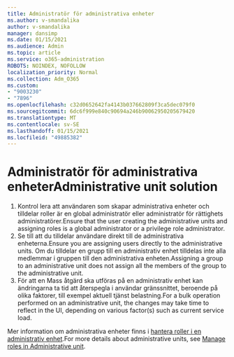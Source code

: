 ```yaml
---
title: Administratör för administrativa enheter
ms.author: v-smandalika
author: v-smandalika
manager: dansimp
ms.date: 01/15/2021
ms.audience: Admin
ms.topic: article
ms.service: o365-administration
ROBOTS: NOINDEX, NOFOLLOW
localization_priority: Normal
ms.collection: Adm_O365
ms.custom:
- "9003230"
- "7896"
ms.openlocfilehash: c32d0652642fa4143b037662809f3ca5dec079f0
ms.sourcegitcommit: 6dc6f999e840c90694a246b90062950205679420
ms.translationtype: MT
ms.contentlocale: sv-SE
ms.lasthandoff: 01/15/2021
ms.locfileid: "49885382"
---
```

# <a name="administrative-unit-solution"></a><span data-ttu-id="8ffbb-102">Administratör för administrativa enheter</span><span class="sxs-lookup"><span data-stu-id="8ffbb-102">Administrative unit solution</span></span>

1. <span data-ttu-id="8ffbb-103">Kontrol lera att användaren som skapar administrativa enheter och tilldelar roller är en global administratör eller administratör för rättighets administratörer.</span><span class="sxs-lookup"><span data-stu-id="8ffbb-103">Ensure that the user creating the administrative units and assigning roles is a global administrator or a privilege role administrator.</span></span>
2. <span data-ttu-id="8ffbb-104">Se till att du tilldelar användare direkt till de administrativa enheterna.</span><span class="sxs-lookup"><span data-stu-id="8ffbb-104">Ensure you are assigning users directly to the administrative units.</span></span> <span data-ttu-id="8ffbb-105">Om du tilldelar en grupp till en administrativ enhet tilldelas inte alla medlemmar i gruppen till den administrativa enheten.</span><span class="sxs-lookup"><span data-stu-id="8ffbb-105">Assigning a group to an administrative unit does not assign all the members of the group to the administrative unit.</span></span>
3. <span data-ttu-id="8ffbb-106">För att en Mass åtgärd ska utföras på en administrativ enhet kan ändringarna ta tid att återspegla i användar gränssnittet, beroende på olika faktorer, till exempel aktuell tjänst belastning.</span><span class="sxs-lookup"><span data-stu-id="8ffbb-106">For a bulk operation performed on an administrative unit, the changes may take time to reflect in the UI, depending on various factor(s) such as current service load.</span></span>

<span data-ttu-id="8ffbb-107">Mer information om administrativa enheter finns i [hantera roller i en administrativ enhet](https://docs.microsoft.com/azure/active-directory/roles/administrative-units).</span><span class="sxs-lookup"><span data-stu-id="8ffbb-107">For more details about administrative units, see [Manage roles in Administrative unit](https://docs.microsoft.com/azure/active-directory/roles/administrative-units).</span></span>
